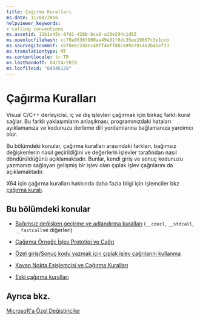 ```yaml
---
title: Çağırma Kuralları
ms.date: 11/04/2016
helpviewer_keywords:
- calling conventions
ms.assetid: 11b1e45c-8fd1-420b-bca0-a19e294c1d85
ms.openlocfilehash: cc79a0636f900aa49e31f0dc35ee19657c3e1ccb
ms.sourcegitcommit: c6f8e6c2daec40ff4effd8ca99a7014a3b41ef33
ms.translationtype: MT
ms.contentlocale: tr-TR
ms.lasthandoff: 04/24/2019
ms.locfileid: "64345128"
---
```

# <a name="calling-conventions"></a>Çağırma Kuralları

Visual C/C++ derleyicisi, iç ve dış işlevleri çağırmak için birkaç farklı kural sağlar. Bu farklı yaklaşımların anlaşılması, programınızdaki hataları ayıklamanıza ve kodunuzu derleme dili yordamlarına bağlamanıza yardımcı olur.

Bu bölümdeki konular, çağırma kuralları arasındaki farkları, bağımsız değişkenlerin nasıl geçirildiğini ve değerlerin işlevler tarafından nasıl döndürüldüğünü açıklamaktadır. Bunlar, kendi giriş ve sonuç kodunuzu yazmanızı sağlayan gelişmiş bir işlev olan çıplak işlev çağrılarını da açıklamaktadır.

X64 için çağırma kuralları hakkında daha fazla bilgi için işlemciler bkz [çağırma kuralı](../build/x64-calling-convention.md).

## <a name="topics-in-this-section"></a>Bu bölümdeki konular

- [Bağımsız değişken geçirme ve adlandırma kuralları](../cpp/argument-passing-and-naming-conventions.md) (`__cdecl`, `__stdcall`, `__fastcall`ve diğerleri)

- [Çağırma Örneği: İşlev Prototipi ve Çağrı](../cpp/calling-example-function-prototype-and-call.md)

- [Özel giriş/Sonuç kodu yazmak için çıplak işlev çağrılarını kullanma](../cpp/naked-function-calls.md)

- [Kayan Nokta Eşişlemcisi ve Çağırma Kuralları](../cpp/floating-point-coprocessor-and-calling-conventions.md)

- [Eski çağırma kuralları](../cpp/obsolete-calling-conventions.md)

## <a name="see-also"></a>Ayrıca bkz.

[Microsoft'a Özel Değiştiriciler](../cpp/microsoft-specific-modifiers.md)